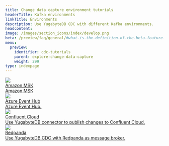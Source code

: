 ```yaml
---
title: Change data capture environment tutorials
headerTitle: Kafka environments
linkTitle: Environments
description: Use YugabyteDB CDC with different Kafka environments.
headcontent: 
image: /images/section_icons/index/develop.png
beta: /preview/faq/general/#what-is-the-definition-of-the-beta-feature-tag
menu:
  preview:
    identifier: cdc-tutorials
    parent: explore-change-data-capture
    weight: 299
type: indexpage
---
```


<div class="row">

  <div class="col-12 col-md-6 col-lg-12 col-xl-6">
    <a class="section-link icon-offset" href="cdc-aws-msk/">
      <div class="head">
        <img class="icon" src="/images/section_icons/develop/ecosystem/amazon-msk.png" aria-hidden="true" />
        <div class="title">Amazon MSK</div>
      </div>
      <div class="body">
        Amazon MSK
      </div>
    </a>
  </div>
<!--
  <div class="col-12 col-md-6 col-lg-12 col-xl-6">
    <a class="section-link icon-offset" href="cdc-aws-msk-redshift/">
      <div class="head">
        <img class="icon" src="/images/section_icons/develop/ecosystem/amazon-redshift.png" aria-hidden="true" />
        <div class="title">Amazon Redshift</div>
      </div>
      <div class="body">
        Amazon Redshift
      </div>
    </a>
  </div>
-->
  <div class="col-12 col-md-6 col-lg-12 col-xl-6">
    <a class="section-link icon-offset" href="cdc-azure-event-hub/">
      <div class="head">
        <img class="icon" src="/images/section_icons/develop/ecosystem/azure-event-hub.png" aria-hidden="true" />
        <div class="title">Azure Event Hub</div>
      </div>
      <div class="body">
        Azure Event Hub.
      </div>
    </a>
  </div>

  <div class="col-12 col-md-6 col-lg-12 col-xl-6">
    <a class="section-link icon-offset" href="cdc-confluent-cloud/">
      <div class="head">
        <img class="icon" src="/images/section_icons/develop/ecosystem/confluent-cloud.jpg" aria-hidden="true" />
        <div class="title">Confluent Cloud</div>
      </div>
      <div class="body">
       Use YugabyteDB connector to publish changes to Confluent Cloud.
      </div>
    </a>
  </div>

  <div class="col-12 col-md-6 col-lg-12 col-xl-6">
    <a class="section-link icon-offset" href="cdc-redpanda/">
      <div class="head">
        <img class="icon" src="/images/section_icons/quick_start/sample_apps.png" aria-hidden="true" />
        <div class="title">Redpanda</div>
      </div>
      <div class="body">
        Use YugabyteDB CDC with Redpanda as message broker.
      </div>
    </a>
  </div>
<!--
  <div class="col-12 col-md-6 col-lg-12 col-xl-6">
    <a class="section-link icon-offset" href="cdc-google-pubsub/">
      <div class="head">
        <img class="icon" src="/images/section_icons/develop/ecosystem/google-pub-sub.png" aria-hidden="true" />
        <div class="title">Google Pub/Sub</div>
      </div>
      <div class="body">
        Google Pub/Sub.
      </div>
    </a>
  </div>
-->
<!--
  <div class="col-12 col-md-6 col-lg-12 col-xl-6">
    <a class="section-link icon-offset" href="cdc-examples/">
      <div class="head">
        <img class="icon" src="/images/section_icons/explore/monitoring.png" aria-hidden="true" />
        <div class="title">CDC examples</div>
      </div>
      <div class="body">
        CDC examples.
      </div>
    </a>
  </div>
-->
</div>
